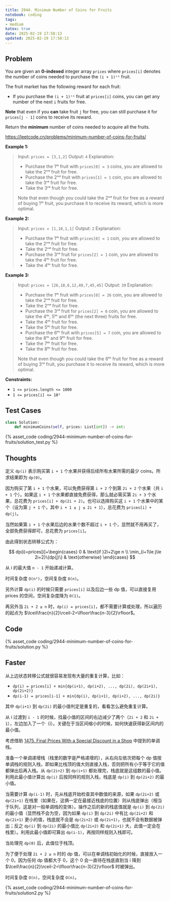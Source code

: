 ```yaml
---
title: 2944. Minimum Number of Coins for Fruits
notebook: coding
tags:
- medium
katex: true
date: 2025-02-19 17:58:13
updated: 2025-02-19 17:58:13
---
```

## Problem

You are given an **0-indexed** integer array `prices` where `prices[i]` denotes the number of coins needed to purchase the `(i + 1)ᵗʰ` fruit.

The fruit market has the following reward for each fruit:

- If you purchase the `(i + 1)ᵗʰ` fruit at `prices[i]` coins, you can get any number of the next `i` fruits for free.

**Note** that even if you **can** take fruit `j` for free, you can still purchase it for `prices[j - 1]` coins to receive its reward.

Return the **minimum** number of coins needed to acquire all the fruits.

<https://leetcode.cn/problems/minimum-number-of-coins-for-fruits/>

**Example 1:**

> Input: `prices = [3,1,2]`
> Output: `4`
> Explanation:
>
> - Purchase the 1ˢᵗ fruit with `prices[0] = 3` coins, you are allowed to take the 2ⁿᵈ fruit for free.
> - Purchase the 2ⁿᵈ fruit with `prices[1] = 1` coin, you are allowed to take the 3ʳᵈ fruit for free.
> - Take the 3ʳᵈ fruit for free.
>
> Note that even though you could take the 2ⁿᵈ fruit for free as a reward of buying 1ˢᵗ fruit, you purchase it to receive its reward, which is more optimal.

**Example 2:**

> Input: `prices = [1,10,1,1]`
> Output: `2`
> Explanation:
>
> - Purchase the 1ˢᵗ fruit with `prices[0] = 1` coin, you are allowed to take the 2ⁿᵈ fruit for free.
> - Take the 2ⁿᵈ fruit for free.
> - Purchase the 3ʳᵈ fruit for `prices[2] = 1` coin, you are allowed to take the 4ᵗʰ fruit for free.
> - Take the 4ᵗʰ fruit for free.

**Example 3:**

> Input: `prices = [26,18,6,12,49,7,45,45]`
> Output: `39`
> Explanation:
>
> - Purchase the 1ˢᵗ fruit with `prices[0] = 26` coin, you are allowed to take the 2ⁿᵈ fruit for free.
> - Take the 2ⁿᵈ fruit for free.
> - Purchase the 3ʳᵈ fruit for `prices[2] = 6` coin, you are allowed to take the 4ᵗʰ, 5ᵗʰ and 6ᵗʰ (the next three) fruits for free.
> - Take the 4ᵗʰ fruit for free.
> - Take the 5ᵗʰ fruit for free.
> - Purchase the 6ᵗʰ fruit with `prices[5] = 7` coin, you are allowed to take the 8ᵗʰ and 9ᵗʰ fruit for free.
> - Take the 7ᵗʰ fruit for free.
> - Take the 8ᵗʰ fruit for free.
>
> Note that even though you could take the 6ᵗʰ fruit for free as a reward of buying 3ʳᵈ fruit, you purchase it to receive its reward, which is more optimal.

**Constraints:**

- `1 <= prices.length <= 1000`
- `1 <= prices[i] <= 10⁵`

## Test Cases

``` python
class Solution:
    def minimumCoins(self, prices: List[int]) -> int:
```

{% asset_code coding/2944-minimum-number-of-coins-for-fruits/solution_test.py %}

## Thoughts

定义 `dp(i)` 表示购买第 `i + 1` 个水果并获得后续所有水果所需的最少 coins。所求结果即为 `dp(0)`。

因为购买了第 `i + 1` 个水果，可以免费获得第 `i + 2` 个到第 `2i + 2` 个水果（共 `i + 1` 个）。如果这 `i + 1` 个水果都直接免费获得，那么就必需买第 `2i + 3` 个水果，总花费为 `prices[i] + dp(2i + 2)`。也可以选择购买这 `i + 1` 个水果中的某个（设为第 `j + 1` 个，其中 `i + 1 ≤ j ≤ 2i + 1`），总花费为 `prices[i] + dp(j)`。

当然如果第 `i + 1` 个水果后边的水果个数不超过 `i + 1` 个，显然就不用再买了，全部免费获得即可，总花费为 `prices[i]`。

由此得到状态转移公式为：

$$
dp(i)=prices[i]+\begin{cases}
  0 & \text{if }2i+2\ge n \\
  \min_{i+1\le j\le 2i+2}\{dp(j)\} & \text{otherwise}
\end{cases}
$$

从 i 的最大值 `n - 1` 开始递减计算。

时间复杂度 `O(n²)`，空间复杂度 `O(n)`。

另外计算 `dp(i)` 的时候只需要 `prices[i]` 以及后边一些 dp 值，可以直接复用 prices 的空间，空间复杂度降为 `O(1)`。

再另外当 `2i + 2 ≥ n` 时，`dp(i) = prices[i]`，都不需要计算或处理，所以遍历的起点为 $\lceil\frac{n}{2}\rceil-2=\lfloor\frac{n-3}{2}\rfloor$。

## Code

{% asset_code coding/2944-minimum-number-of-coins-for-fruits/solution.py %}

## Faster

从上边状态转移公式就很容易发现有大量的重复计算，比如：

- `dp(i) = prices[i] + min{dp(i+1), dp(i+2), ..., dp(2i), dp(2i+1), dp(2i+2)}`
- `dp(i-1) = prices[i-1] + min{dp(i), dp(i+1), dp(i+2), ..., dp(2i)}`

其中 `dp(i+1)` 到 `dp(2i)` 的最小值判定是重复的，看看怎么避免重复计算。

从 i 过渡到 `i - 1` 的时候，找最小值的区间的右边减少了两个（`2i + 2` 和 `2i + 1`），左边加入了一个（i）。关键在于当区间缩小的时候，如何快速获得新区间内的最小值。

考虑借助 [1475. Final Prices With a Special Discount in a Shop](1475-final-prices-with-a-special-discount-in-a-shop) 中提到的单调栈。

准备一个单调递增栈（栈里的数字是严格递增的），从右向左依次把每个 dp 值按单调栈的规则入栈，即如果比栈顶的值大则直接入栈，否则把所有小于等于它的值都弹出后再入栈。从 `dp(2i+2)` 到 `dp(i+1)` 都处理完，栈底就是这组数的最小值。利用此最小值计算出 `dp(i)` 后按同样的规则入栈，栈底是 `dp(i)` 到 `dp(2i+2)` 的最小值。

当需要计算 `dp(i-1)` 时，先从栈底开始检查其中数值的来源，如果 `dp(2i+2)` 或 `dp(2i+1)` 在栈里（如果在，这俩一定在最接近栈底的位置）则从栈底弹出（相当于队列，这是对一般单调栈的变体）。操作之后的新的栈底值就是 `dp(i)` 到 `dp(2i)` 的最小值（显然栈不会为空，因为如果 `dp(i)` 到 `dp(2i)` 中有比 `dp(2i+2)` 和 `dp(2i+1)` 更小的值，栈底就不会是 `dp(2i+2)` 或 `dp(2i+1)`，也就不会有数据被弹出；反之 `dp(i)` 到 `dp(2i)` 的最小值比 `dp(2i+2)` 和 `dp(2i+1)` 大，此值一定会在栈里）。利用此最小值即可算出 `dp(i-1)`，再按同样规则入栈即可。

当处理完 `dp(0)` 后，此值位于栈顶。

为了便于处理 `2i + 2 ≥ n` 时的 dp 值，可以在单调栈初始化的时候，直接放入一个 0，因为任何 dp 值都大于 0，这个 0 会一直待在栈底直到当 i 降到 $\lceil\frac{n}{2}\rceil-2=\lfloor\frac{n-3}{2}\rfloor$ 时被弹出。

时间复杂度 `O(n)`，空间复杂度 `O(n)`。

{% asset_code coding/2944-minimum-number-of-coins-for-fruits/solution2.py %}
